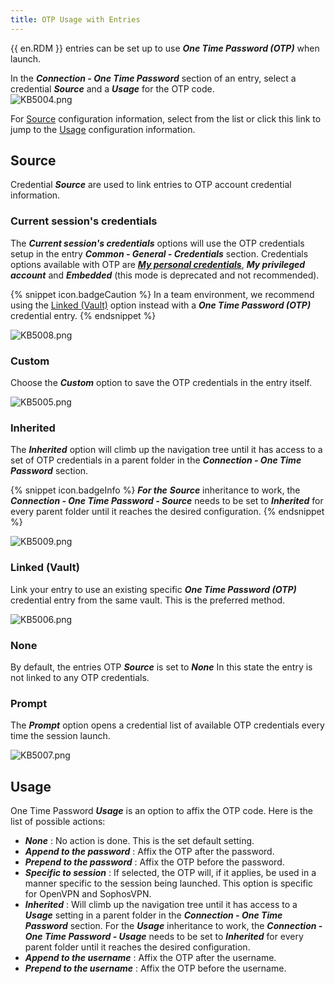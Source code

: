```yaml
---
title: OTP Usage with Entries
---
```

{{ en.RDM }} entries can be set up to use ***One Time Password (OTP)*** when launch.  

In the ***Connection - One Time Password*** section of an entry, select a credential ***Source*** and a ***Usage*** for the OTP code.  
![KB5004.png](/img/en/kb/KB5004.png)

For <a href="#source">Source</a> configuration information, select from the list or click this link to jump to the <a href="#usage">Usage</a> configuration information.

## Source <a name="source"></a>

Credential ***Source*** are used to link entries to OTP account credential information.  

### Current session's credentials

The ***Current session's credentials*** options will use the OTP credentials setup in the entry ***Common - General - Credentials*** section. Credentials options available with OTP are [***My personal credentials***](https://helprdm.devolutions.net/file_templates_mypersonalcredentials.html), ***My privileged account*** and ***Embedded*** (this mode is deprecated and not recommended).  

{% snippet icon.badgeCaution %}
In a team environment, we recommend using the <a href="#linked">Linked (Vault)</a> option instead with a ***One Time Password (OTP)*** credential entry.
{% endsnippet %}  

![KB5008.png](/img/en/kb/KB5008.png)

### Custom

Choose the ***Custom*** option to save the OTP credentials in the entry itself.  

![KB5005.png](/img/en/kb/KB5005.png)

### Inherited

The ***Inherited*** option will climb up the navigation tree until it has access to a set of OTP credentials in a parent folder in the ***Connection - One Time Password*** section.  

{% snippet icon.badgeInfo %}
***For the*** ***Source*** inheritance to work, the ***Connection - One Time Password - Source*** needs to be set to ***Inherited*** for every parent folder until it reaches the desired configuration.
{% endsnippet %}  

![KB5009.png](/img/en/kb/KB5009.png)

### Linked (Vault) <a name="linked"></a>

Link your entry to use an existing specific ***One Time Password (OTP)*** credential entry from the same vault. This is the preferred method.  

![KB5006.png](/img/en/kb/KB5006.png)

### None

By default, the entries OTP ***Source*** is set to ***None*** In this state the entry is not linked to any OTP credentials.

### Prompt

The ***Prompt*** option opens a credential list of available OTP credentials every time the session launch.

![KB5007.png](/img/en/kb/KB5007.png)

## Usage <a name="usage"></a>

One Time Password ***Usage*** is an option to affix the OTP code. Here is the list of possible actions:  

* ***None*** : No action is done. This is the set default setting.
* ***Append to the password*** : Affix the OTP after the password.
* ***Prepend to the password*** : Affix the OTP before the password.
* ***Specific to session*** : If selected, the OTP will, if it applies, be used in a manner specific to the session being launched. This option is specific for OpenVPN and SophosVPN.
* ***Inherited*** : Will climb up the navigation tree until it has access to a ***Usage*** setting in a parent folder in the ***Connection - One Time Password*** section. For the ***Usage*** inheritance to work, the ***Connection - One Time Password - Usage*** needs to be set to ***Inherited*** for every parent folder until it reaches the desired configuration.
* ***Append to the username*** : Affix the OTP after the username.
* ***Prepend to the username*** : Affix the OTP before the username.
